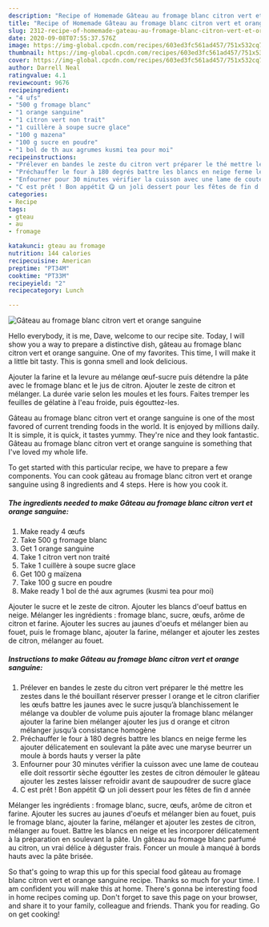 ```yaml
---
description: "Recipe of Homemade Gâteau au fromage blanc citron vert et orange sanguine"
title: "Recipe of Homemade Gâteau au fromage blanc citron vert et orange sanguine"
slug: 2312-recipe-of-homemade-gateau-au-fromage-blanc-citron-vert-et-orange-sanguine
date: 2020-09-08T07:55:37.576Z
image: https://img-global.cpcdn.com/recipes/603ed3fc561ad457/751x532cq70/gateau-au-fromage-blanc-citron-vert-et-orange-sanguine-photo-principale-de-la-recette.jpg
thumbnail: https://img-global.cpcdn.com/recipes/603ed3fc561ad457/751x532cq70/gateau-au-fromage-blanc-citron-vert-et-orange-sanguine-photo-principale-de-la-recette.jpg
cover: https://img-global.cpcdn.com/recipes/603ed3fc561ad457/751x532cq70/gateau-au-fromage-blanc-citron-vert-et-orange-sanguine-photo-principale-de-la-recette.jpg
author: Darrell Neal
ratingvalue: 4.1
reviewcount: 9676
recipeingredient:
- "4 ufs"
- "500 g fromage blanc"
- "1 orange sanguine"
- "1 citron vert non trait"
- "1 cuillère à soupe sucre glace"
- "100 g mazena"
- "100 g sucre en poudre"
- "1 bol de th aux agrumes kusmi tea pour moi"
recipeinstructions:
- "Prélever en bandes le zeste du citron vert préparer le thé mettre les zestes dans le thé bouillant réserver presser l orange et le citron clarifier les œufs battre les jaunes avec le sucre jusqu’à blanchissement le mélange va doubler de volume puis ajouter la fromage blanc mélanger ajouter la farine bien mélanger ajouter les jus d orange et citron mélanger jusqu’à consistance homogène"
- "Préchauffer le four à 180 degrés battre les blancs en neige ferme les ajouter délicatement en soulevant la pâte avec une maryse beurrer un moule à bords hauts y verser la pâte"
- "Enfourner pour 30 minutes vérifier la cuisson avec une lame de couteau elle doit ressortir sèche égoutter les zestes de citron démouler le gâteau ajouter les zestes laisser refroidir avant de saupoudrer de sucre glace"
- "C est prêt ! Bon appétit 😋 un joli dessert pour les fêtes de fin d année"
categories:
- Recipe
tags:
- gteau
- au
- fromage

katakunci: gteau au fromage 
nutrition: 144 calories
recipecuisine: American
preptime: "PT34M"
cooktime: "PT33M"
recipeyield: "2"
recipecategory: Lunch

---
```



![Gâteau au fromage blanc citron vert et orange sanguine](https://img-global.cpcdn.com/recipes/603ed3fc561ad457/751x532cq70/gateau-au-fromage-blanc-citron-vert-et-orange-sanguine-photo-principale-de-la-recette.jpg)

Hello everybody, it is me, Dave, welcome to our recipe site. Today, I will show you a way to prepare a distinctive dish, gâteau au fromage blanc citron vert et orange sanguine. One of my favorites. This time, I will make it a little bit tasty. This is gonna smell and look delicious.

Ajouter la farine et la levure au mélange œuf-sucre puis détendre la pâte avec le fromage blanc et le jus de citron. Ajouter le zeste de citron et mélanger. La durée varie selon les moules et les fours. Faites tremper les feuilles de gélatine à l&#39;eau froide, puis égouttez-les.

Gâteau au fromage blanc citron vert et orange sanguine is one of the most favored of current trending foods in the world. It is enjoyed by millions daily. It is simple, it is quick, it tastes yummy. They're nice and they look fantastic. Gâteau au fromage blanc citron vert et orange sanguine is something that I've loved my whole life.


To get started with this particular recipe, we have to prepare a few components. You can cook gâteau au fromage blanc citron vert et orange sanguine using 8 ingredients and 4 steps. Here is how you cook it.

<!--inarticleads1-->

##### The ingredients needed to make Gâteau au fromage blanc citron vert et orange sanguine:

1. Make ready 4 œufs
1. Take 500 g fromage blanc
1. Get 1 orange sanguine
1. Take 1 citron vert non traité
1. Take 1 cuillère à soupe sucre glace
1. Get 100 g maïzena
1. Take 100 g sucre en poudre
1. Make ready 1 bol de thé aux agrumes (kusmi tea pour moi)


Ajouter le sucre et le zeste de citron. Ajouter les blancs d&#39;oeuf battus en neige. Mélanger les ingrédients : fromage blanc, sucre, œufs, arôme de citron et farine. Ajouter les sucres au jaunes d&#39;oeufs et mélanger bien au fouet, puis le fromage blanc, ajouter la farine, mélanger et ajouter les zestes de citron, mélanger au fouet. 

<!--inarticleads2-->

##### Instructions to make Gâteau au fromage blanc citron vert et orange sanguine:

1. Prélever en bandes le zeste du citron vert préparer le thé mettre les zestes dans le thé bouillant réserver presser l orange et le citron clarifier les œufs battre les jaunes avec le sucre jusqu’à blanchissement le mélange va doubler de volume puis ajouter la fromage blanc mélanger ajouter la farine bien mélanger ajouter les jus d orange et citron mélanger jusqu’à consistance homogène
1. Préchauffer le four à 180 degrés battre les blancs en neige ferme les ajouter délicatement en soulevant la pâte avec une maryse beurrer un moule à bords hauts y verser la pâte
1. Enfourner pour 30 minutes vérifier la cuisson avec une lame de couteau elle doit ressortir sèche égoutter les zestes de citron démouler le gâteau ajouter les zestes laisser refroidir avant de saupoudrer de sucre glace
1. C est prêt ! Bon appétit 😋 un joli dessert pour les fêtes de fin d année


Mélanger les ingrédients : fromage blanc, sucre, œufs, arôme de citron et farine. Ajouter les sucres au jaunes d&#39;oeufs et mélanger bien au fouet, puis le fromage blanc, ajouter la farine, mélanger et ajouter les zestes de citron, mélanger au fouet. Battre les blancs en neige et les incorporer délicatement à la préparation en soulevant la pâte. Un gâteau au fromage blanc parfumé au citron, un vrai délice à déguster frais. Foncer un moule à manqué à bords hauts avec la pâte brisée. 

So that's going to wrap this up for this special food gâteau au fromage blanc citron vert et orange sanguine recipe. Thanks so much for your time. I am confident you will make this at home. There's gonna be interesting food in home recipes coming up. Don't forget to save this page on your browser, and share it to your family, colleague and friends. Thank you for reading. Go on get cooking!
